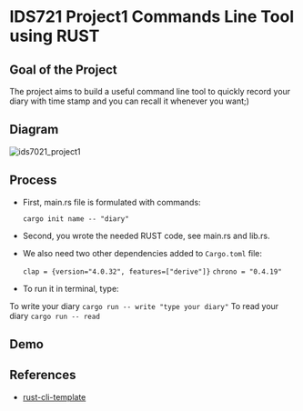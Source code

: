 #  IDS721 Project1 Commands Line Tool using RUST

## Goal of the Project

The project aims to build a useful command line tool to quickly record your diary with time stamp and you can recall it whenever you want;)

## Diagram
![ids7021_project1](https://user-images.githubusercontent.com/112578755/217571451-81eb31fa-48c5-4adb-b931-f3a1e6701eb2.jpg)

## Process

* First, main.rs file is formulated with commands:

    `cargo init name -- "diary"`

* Second, you wrote the needed RUST code, see main.rs and lib.rs. 
* We also need two other dependencies added to `Cargo.toml` file:

    `clap = {version="4.0.32", features=["derive"]}`
    `chrono = "0.4.19"`

* To run it in terminal, type:

 To write your diary   `cargo run -- write "type your diary"`
 To read your diary  `cargo run -- read`

## Demo

## References

* [rust-cli-template](https://github.com/kbknapp/rust-cli-template)
